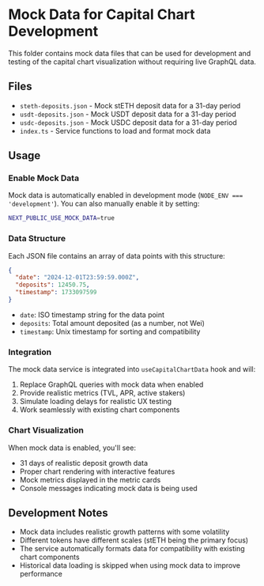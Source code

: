 # Mock Data for Capital Chart Development

This folder contains mock data files that can be used for development and testing of the capital chart visualization without requiring live GraphQL data.

## Files

- `steth-deposits.json` - Mock stETH deposit data for a 31-day period
- `usdt-deposits.json` - Mock USDT deposit data for a 31-day period  
- `usdc-deposits.json` - Mock USDC deposit data for a 31-day period
- `index.ts` - Service functions to load and format mock data

## Usage

### Enable Mock Data

Mock data is automatically enabled in development mode (`NODE_ENV === 'development'`). You can also manually enable it by setting:

```bash
NEXT_PUBLIC_USE_MOCK_DATA=true
```

### Data Structure

Each JSON file contains an array of data points with this structure:

```json
{
  "date": "2024-12-01T23:59:59.000Z",
  "deposits": 12450.75,
  "timestamp": 1733097599
}
```

- `date`: ISO timestamp string for the data point
- `deposits`: Total amount deposited (as a number, not Wei)
- `timestamp`: Unix timestamp for sorting and compatibility

### Integration

The mock data service is integrated into `useCapitalChartData` hook and will:

1. Replace GraphQL queries with mock data when enabled
2. Provide realistic metrics (TVL, APR, active stakers)
3. Simulate loading delays for realistic UX testing
4. Work seamlessly with existing chart components

### Chart Visualization

When mock data is enabled, you'll see:
- 31 days of realistic deposit growth data
- Proper chart rendering with interactive features
- Mock metrics displayed in the metric cards
- Console messages indicating mock data is being used

## Development Notes

- Mock data includes realistic growth patterns with some volatility
- Different tokens have different scales (stETH being the primary focus)
- The service automatically formats data for compatibility with existing chart components
- Historical data loading is skipped when using mock data to improve performance
